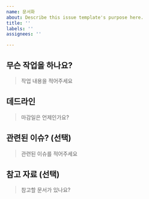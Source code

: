 ```yaml
---
name: 문서화
about: Describe this issue template's purpose here.
title: ''
labels: ''
assignees: ''

---
```


## 무슨 작업을 하나요?
> 작업 내용을 적어주세요

## 데드라인
> 마감일은 언제인가요?

## 관련된 이슈? (선택)
> 관련된 이슈를 적어주세요

## 참고 자료 (선택)
> 참고할 문서가 있나요?
